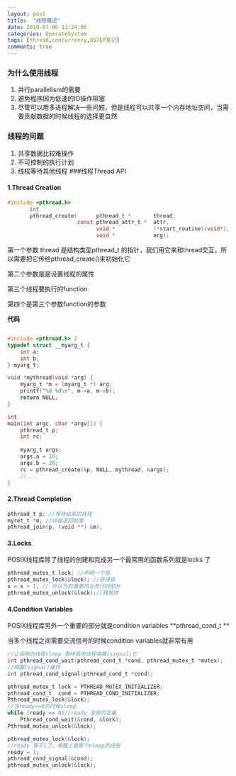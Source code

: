 ```yaml
---
layout: post
title:  "线程概述"
date: 2019-07-06 11:24:00
categories: OperateSystem
tags: [thread,concurrency,OSTEP笔记]
comments: true
---
```

### 为什么使用线程   
1. 并行parallelism的需要
2. 避免程序因为低速的IO操作阻塞
3. 尽管可以用多进程解决一些问题，但是线程可以共享一个内存地址空间，当需要贡献数据的时候线程的选择更自然  
### 线程的问题  
1. 共享数据比较难操作
2. 不可控制的执行计划
3. 线程等待其他线程 
###线程Thread API
#### 1.Thread Creation

```c
#include <pthread.h>
       int
       pthread_create(      pthread_t *       thread,
                      const pthread_attr_t *  attr,
                            void *            (*start_routine)(void*),
                            void *            arg);
```
第一个参数 thread 是结构类型pthread_t 的指针，我们用它来和thread交互，所以需要把它传给pthread_create()来初始化它

第二个参数是是设置线程的属性

第三个线程要执行的function

第四个是第三个参数function的参数

**代码**

```c

#include <pthread.h> 2
typedef struct __myarg_t {
	int a;
	int b;
} myarg_t;

void *mythread(void *arg) {
	myarg_t *m = (myarg_t *) arg;
	printf("%d %d\n", m->a, m->b);
	return NULL;
}

int
main(int argc, char *argv[]) {
	pthread_t p;
	int rc;
	
	myarg_t args;
	args.a = 10;
	args.b = 20;
	rc = pthread_create(&p, NULL, mythread, &args);
	//...
}
```
#### 2.Thread Completion

```c
pthread_t p; //等待结束的线程
myret_t *m; //线程返回结果
pthread_join(p, (void **) &m);
```

#### 3.Locks

POSIX线程库除了线程的创建和完成另一个最常用的函数系列就是locks 了

```c
pthread_mutex_t lock; //声明一个锁
pthread_mutex_lock(&lock); //获得锁
x = x + 1; // 你认为的重要的业务代码部分
pthread_mutex_unlock(&lock);//释放锁
```

#### 4.Condition Variables

POSIX线程库另外一个重要的部分就是condition variables   **pthread_cond_t **

当多个线程之间需要交流信号的时候condition variables就非常有用

```c
//让调用的线程sleep 等待其他线程唤醒(signal)它
int pthread_cond_wait(pthread_cond_t *cond, pthread_mutex_t *mutex);
//唤醒(signal)操作
int pthread_cond_signal(pthread_cond_t *cond);
```

```c
pthread_mutex_t lock = PTHREAD_MUTEX_INITIALIZER;
pthread_cond_t  cond = PTHREAD_COND_INITIALIZER;
Pthread_mutex_lock(&lock);
//当ready==0的时候sleep
while (ready == 0)//ready 全局的变量
    Pthread_cond_wait(&cond, &lock);
Pthread_mutex_unlock(&lock);
```

```c
pthread_mutex_lock(&lock);
//ready 等于1了，唤醒上面那个sleep的线程
ready = 1;
pthread_cond_signal(&cond);
pthread_mutex_unlock(&lock);
```

